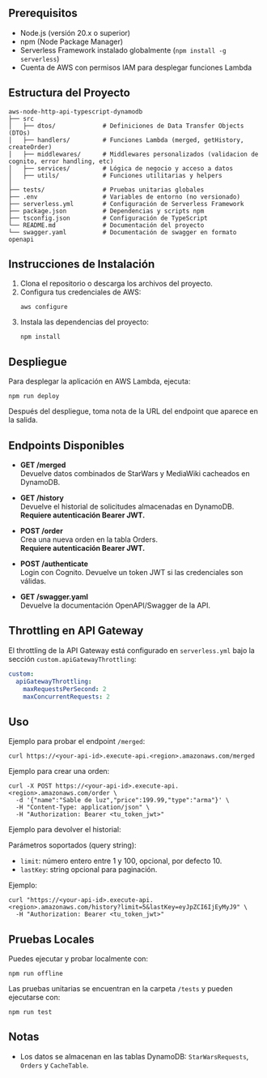 ## Prerequisitos

- Node.js (versión 20.x o superior)
- npm (Node Package Manager)
- Serverless Framework instalado globalmente (`npm install -g serverless`)
- Cuenta de AWS con permisos IAM para desplegar funciones Lambda

## Estructura del Proyecto

```
aws-node-http-api-typescript-dynamodb
├── src
│   ├── dtos/             # Definiciones de Data Transfer Objects (DTOs)
│   ├── handlers/         # Funciones Lambda (merged, getHistory, createOrder)
│   ├── middlewares/      # Middlewares personalizados (validacion de cognito, error handling, etc)
│   ├── services/         # Lógica de negocio y acceso a datos
│   ├── utils/            # Funciones utilitarias y helpers
│
├── tests/                # Pruebas unitarias globales
├── .env                  # Variables de entorno (no versionado)
├── serverless.yml        # Configuración de Serverless Framework
├── package.json          # Dependencias y scripts npm
├── tsconfig.json         # Configuración de TypeScript
└── README.md             # Documentación del proyecto
└── swagger.yaml          # Documentación de swagger en formato openapi
```

## Instrucciones de Instalación

1. Clona el repositorio o descarga los archivos del proyecto.
2. Configura tus credenciales de AWS:
   ```
   aws configure
   ```
3. Instala las dependencias del proyecto:
   ```
   npm install
   ```

## Despliegue

Para desplegar la aplicación en AWS Lambda, ejecuta:
```
npm run deploy
```
Después del despliegue, toma nota de la URL del endpoint que aparece en la salida.

## Endpoints Disponibles

- **GET /merged**  
  Devuelve datos combinados de StarWars y MediaWiki cacheados en DynamoDB.

- **GET /history**  
  Devuelve el historial de solicitudes almacenadas en DynamoDB.  
  **Requiere autenticación Bearer JWT.**

- **POST /order**  
  Crea una nueva orden en la tabla Orders.  
  **Requiere autenticación Bearer JWT.**

- **POST /authenticate**  
  Login con Cognito. Devuelve un token JWT si las credenciales son válidas.
  
- **GET /swagger.yaml**  
  Devuelve la documentación OpenAPI/Swagger de la API.

## Throttling en API Gateway

El throttling de la API Gateway está configurado en `serverless.yml` bajo la sección `custom.apiGatewayThrottling`:
```yaml
custom:
  apiGatewayThrottling:
    maxRequestsPerSecond: 2
    maxConcurrentRequests: 2
```
## Uso

Ejemplo para probar el endpoint `/merged`:
```
curl https://<your-api-id>.execute-api.<region>.amazonaws.com/merged
```

Ejemplo para crear una orden:
```
curl -X POST https://<your-api-id>.execute-api.<region>.amazonaws.com/order \
  -d '{"name":"Sable de luz","price":199.99,"type":"arma"}' \
  -H "Content-Type: application/json" \
  -H "Authorization: Bearer <tu_token_jwt>"
```

Ejemplo para devolver el historial:

Parámetros soportados (query string):
- `limit`: número entero entre 1 y 100, opcional, por defecto 10.
- `lastKey`: string opcional para paginación.

Ejemplo:
```
curl "https://<your-api-id>.execute-api.<region>.amazonaws.com/history?limit=5&lastKey=eyJpZCI6IjEyMyJ9" \
  -H "Authorization: Bearer <tu_token_jwt>"
```

## Pruebas Locales

Puedes ejecutar y probar localmente con:
```
npm run offline
```
Las pruebas unitarias se encuentran en la carpeta `/tests` y pueden ejecutarse con:
```
npm run test
```

## Notas

- Los datos se almacenan en las tablas DynamoDB: `StarWarsRequests`, `Orders` y `CacheTable`.